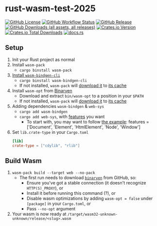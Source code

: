 # rust-wasm-test-2025

[![GitHub License](https://img.shields.io/github/license/PRO-2684/rust-wasm-test-2025?logo=opensourceinitiative)](https://github.com/PRO-2684/rust-wasm-test-2025/blob/main/LICENSE)
[![GitHub Workflow Status](https://img.shields.io/github/actions/workflow/status/PRO-2684/rust-wasm-test-2025/release.yml?logo=githubactions)](https://github.com/PRO-2684/rust-wasm-test-2025/blob/main/.github/workflows/release.yml)
[![GitHub Release](https://img.shields.io/github/v/release/PRO-2684/rust-wasm-test-2025?logo=githubactions)](https://github.com/PRO-2684/rust-wasm-test-2025/releases)
[![GitHub Downloads (all assets, all releases)](https://img.shields.io/github/downloads/PRO-2684/rust-wasm-test-2025/total?logo=github)](https://github.com/PRO-2684/rust-wasm-test-2025/releases)
[![Crates.io Version](https://img.shields.io/crates/v/rust-wasm-test-2025?logo=rust)](https://crates.io/crates/rust-wasm-test-2025)
[![Crates.io Total Downloads](https://img.shields.io/crates/d/rust-wasm-test-2025?logo=rust)](https://crates.io/crates/rust-wasm-test-2025)
[![docs.rs](https://img.shields.io/docsrs/rust-wasm-test-2025?logo=rust)](https://docs.rs/rust-wasm-test-2025)

<!-- - Issue: [Deprecated `rustwasm` org](https://blog.rust-lang.org/inside-rust/2025/07/21/sunsetting-the-rustwasm-github-org/).
    - [New `wasm-pack`](https://github.com/drager/wasm-pack)
    - [New `wasm-bindgen`](https://github.com/wasm-bindgen/wasm-bindgen)
- Note: Without bundler; On browser only.
- Ref: [Without a Bundler - The `wasm-bindgen` Guide](https://wasm-bindgen.github.io/wasm-bindgen/examples/without-a-bundler.html) -->

## Setup

<!-- > Ref: [Deprecated setup instructions](https://rustwasm.github.io/docs/book/game-of-life/setup.html)
> TODO: [New instructions](https://drager.github.io/wasm-pack/book/) -->

1. Init your Rust project as normal
2. Install `wasm-pack`
    - `cargo binstall wasm-pack`
3. [Install `wasm-bindgen-cli`](https://github.com/wasm-bindgen/wasm-bindgen?tab=readme-ov-file#install-wasm-bindgen-cli)
    - `cargo binstall wasm-bindgen-cli`
    - If not installed, `wasm-pack` will [download it](https://github.com/drager/wasm-pack/blob/cd1718aa7babb656796b8aae3c177ddacce28028/src/command/build.rs#L424-L429) to [its cache](https://github.com/drager/wasm-pack/blob/cd1718aa7babb656796b8aae3c177ddacce28028/src/cache.rs#L9-L15)
4. Install `wasm-opt` from [Binaryen](https://github.com/WebAssembly/binaryen/releases/)
    - Download and extract `bin/wasm-opt` to a position in your `$PATH`
    - If not installed, `wasm-pack` will [download it](https://github.com/drager/wasm-pack/blob/cd1718aa7babb656796b8aae3c177ddacce28028/src/wasm_opt.rs#L54-L64) to [its cache](https://github.com/drager/wasm-pack/blob/cd1718aa7babb656796b8aae3c177ddacce28028/src/cache.rs#L9-L15)
5. Adding dependencies `wasm-bindgen` & `web-sys`
    - `cargo add wasm-bindgen`
    - `cargo add web-sys`, with [features](https://github.com/wasm-bindgen/wasm-bindgen/blob/ba94c0dc77e6e6a911efe318d85d4df3f36c0cb2/crates/web-sys/Cargo.toml#L45) you want
        - To start with, you may want to follow [the example](https://wasm-bindgen.github.io/wasm-bindgen/examples/without-a-bundler.html): features = ['Document', 'Element', 'HtmlElement', 'Node', 'Window']
6. Set `lib.crate-type` in your `Cargo.toml`
    ```toml
    [lib]
    crate-type = ["cdylib", "rlib"]
    ```

## Build Wasm

<!-- Tweaking generated JS glue code: [Command Line Interface - The `wasm-bindgen` Guide](https://wasm-bindgen.github.io/wasm-bindgen/reference/cli.html) -->

1. `wasm-pack build --target web --no-pack`
    - The first run needs to download [`binaryen`](https://github.com/WebAssembly/binaryen/releases/) from GitHub, so:
        - Ensure you've got a stable connection (it doesn't recognize `HTTP(S)_PROXY`), or
        - Install it before running this command (?), or
        - Disable wasm optimizations by adding `wasm-opt = false` under `[package]` in your `Cargo.toml`, or
        - Pass `--no-opt` argument
2. Your wasm is now ready at `/target/wasm32-unknown-unknown/release/<slug>.wasm`
